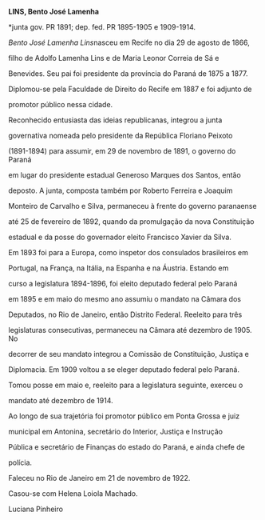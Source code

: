 **LINS, Bento José Lamenha**



\*junta gov. PR 1891; dep. fed. PR 1895-1905 e 1909-1914.



*Bento José Lamenha Lins*nasceu em Recife no dia 29 de agosto de 1866,

filho de Adolfo Lamenha Lins e de Maria Leonor Correia de Sá e

Benevides. Seu pai foi presidente da província do Paraná de 1875 a 1877.



Diplomou-se pela Faculdade de Direito do Recife em 1887 e foi adjunto de

promotor público nessa cidade.



Reconhecido entusiasta das ideias republicanas, integrou a junta

governativa nomeada pelo presidente da República Floriano Peixoto

(1891-1894) para assumir, em 29 de novembro de 1891, o governo do Paraná

em lugar do presidente estadual Generoso Marques dos Santos, então

deposto. A junta, composta também por Roberto Ferreira e Joaquim

Monteiro de Carvalho e Silva, permaneceu à frente do governo paranaense

até 25 de fevereiro de 1892, quando da promulgação da nova Constituição

estadual e da posse do governador eleito Francisco Xavier da Silva.



Em 1893 foi para a Europa, como inspetor dos consulados brasileiros em

Portugal, na França, na Itália, na Espanha e na Áustria. Estando em

curso a legislatura 1894-1896, foi eleito deputado federal pelo Paraná

em 1895 e em maio do mesmo ano assumiu o mandato na Câmara dos

Deputados, no Rio de Janeiro, então Distrito Federal. Reeleito para três

legislaturas consecutivas, permaneceu na Câmara até dezembro de 1905. No

decorrer de seu mandato integrou a Comissão de Constituição, Justiça e

Diplomacia. Em 1909 voltou a se eleger deputado federal pelo Paraná.

Tomou posse em maio e, reeleito para a legislatura seguinte, exerceu o

mandato até dezembro de 1914.



Ao longo de sua trajetória foi promotor público em Ponta Grossa e juiz

municipal em Antonina, secretário do Interior, Justiça e Instrução

Pública e secretário de Finanças do estado do Paraná, e ainda chefe de

polícia.



Faleceu no Rio de Janeiro em 21 de novembro de 1922.



Casou-se com Helena Loiola Machado.



Luciana Pinheiro



